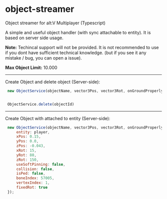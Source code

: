 # object-streamer

Object streamer for alt:V Multiplayer (Typescript)



A simple and useful object handler (with sync attachable to entity). It is based on server side usage.



**Note:** Techincal support will not be provided. It is not recommended to use if you dont have sufficient technical knowledge. (but if you see it any mistake / bug, you can open a issue).

**Max Object Limit:** 10.000


---

Create Object and delete object (Server-side):

```javascript
 new ObjectService(objectName, vector3Pos, vector3Rot, onGroundProperly);


 ObjectService.delete(objectId)
```
---

Create Object with attached to entity (Server-side):

```javascript
 new ObjectService(objectName, vector3Pos, vector3Rot, onGroundProperly, {
     entity: player,
     xPos: 0.15,
     yPos: 0.0,
     zPos: -0.043,
     xRot: 15,
     yRot: 80,
     zRot: 150,
     useSoftPinning: false,
     collision: false,
     isPed: false,
     boneIndex: 57005,
     vertexIndex: 1,
     fixedRot: true
 });
```
